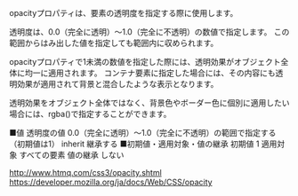 opacityプロパティは、要素の透明度を指定する際に使用します。

透明度は、0.0（完全に透明）～1.0（完全に不透明）の数値で指定します。 この範囲からはみ出した値を指定しても範囲内に収められます。

opacityプロパティで1未満の数値を指定した際には、透明効果がオブジェクト全体に均一に適用されます。 コンテナ要素に指定した場合には、その内容にも透明効果が適用されて背景と混合したような表示となります。

透明効果をオブジェクト全体ではなく、背景色やボーダー色に個別に適用したい場合には、rgba()で指定することができます。

■値
透明度の値
0.0（完全に透明）～1.0（完全に不透明）の範囲で指定する（初期値は1）
inherit
継承する
■初期値・適用対象・値の継承
初期値
1
適用対象
すべての要素
値の継承
しない

http://www.htmq.com/css3/opacity.shtml
https://developer.mozilla.org/ja/docs/Web/CSS/opacity